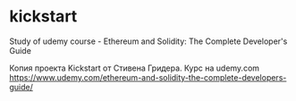 # kickstart
Study of udemy course - Ethereum and Solidity: The Complete Developer's Guide

Копия проекта Kickstart от Стивена Гридера. 
Курс на udemy.com
https://www.udemy.com/ethereum-and-solidity-the-complete-developers-guide/
